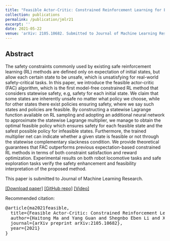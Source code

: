 ```yaml
---
title: "Feasible Actor-Critic: Constrained Reinforcement Learning for Ensuring Statewise Safety"
collection: publications
permalink: /publication/jmlr21
excerpt: ''
date: 2021-05-22
venue: 'arXiv: 2105.10682. Submitted to Journal of Machine Learning Research.'
---
```


## Abstract

The safety constraints commonly used by existing safe reinforcement learning (RL) methods are defined only on expectation of initial states, but allow each certain state to be unsafe, which is unsatisfying for real-world safety-critical tasks. In this paper, we introduce the feasible actor-critic (FAC) algorithm, which is the first model-free constrained RL method that considers statewise safety, e.g, safety for each initial state. We claim that some states are inherently unsafe no matter what policy we choose, while for other states there exist policies ensuring safety, where we say such states and policies are feasible. By constructing a statewise Lagrange function available on RL sampling and adopting an additional neural network to approximate the statewise Lagrange multiplier, we manage to obtain the optimal feasible policy which ensures safety for each feasible state and the safest possible policy for infeasible states. Furthermore, the trained multiplier net can indicate whether a given state is feasible or not through the statewise complementary slackness condition. We provide theoretical guarantees that FAC outperforms previous expectation-based constrained RL methods in terms of both constraint satisfaction and reward optimization. Experimental results on both robot locomotive tasks and safe exploration tasks verify the safety enhancement and feasibility interpretation of the proposed method.

This paper is submitted to Journal of Machine Learning Research.

[[Download paper]](https://arxiv.org/abs/2105.10682)    [[GitHub repo]](https://github.com/mahaitongdae/Feasible-Actor-Critic)  [[Video]](https://youtu.be/WQxXtqoBINg) 



Recommended citation:
<pre>
@article{ma2021feasible,
  title={Feasible Actor-Critic: Constrained Reinforcement Learning for Ensuring Statewise Safety},
  author={Haitong Ma and Yang Guan and Shegnbo Eben Li and Xiangteng Zhang and Sifa Zheng and Jianyu Chen},
  journal={arXiv preprint arXiv:2105.10682},
  year={2021}
}
</pre>

